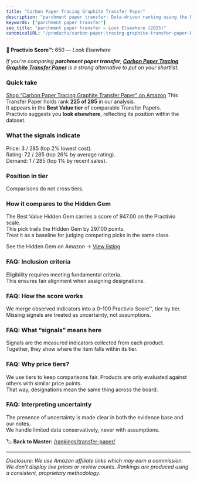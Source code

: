 ```yaml
---
title: "Carbon Paper Tracing Graphite Transfer Paper"
description: "parchment paper transfer: Data-driven ranking using the Practivio Score™. Positioned by quality, value, demand, findability, momentum."
keywords: ["parchment paper transfer"]
seo_title: "parchment paper transfer — Look Elsewhere (2025)"
canonicalURL: "/products/carbon-paper-tracing-graphite-transfer-paper-B09M8R4CMW/"
---
```


**🚫 Practivio Score™:** 650 — _Look Elsewhere_


*If you're comparing **parchment paper transfer**, **[Carbon Paper Tracing Graphite Transfer Paper](https://www.amazon.com/dp/B09M8R4CMW?tag=practivio-20)** is a strong alternative to put on your shortlist.*
### Quick take
[Shop “Carbon Paper Tracing Graphite Transfer Paper” on Amazon](https://www.amazon.com/dp/B09M8R4CMW?tag=practivio-20)
This Transfer Paper holds rank **225 of 285** in our analysis.  
It appears in the **Best Value tier** of comparable Transfer Papers.  
Practivio suggests you **look elsewhere**, reflecting its position within the dataset.

### What the signals indicate
Price: 3 / 285 (top 2% lowest cost).  
Rating: 72 / 285 (top 26% by average rating).  
Demand: 1 / 285 (top 1% by recent sales).

### Position in tier
Comparisons do not cross tiers.

### How it compares to the Hidden Gem
The Best Value Hidden Gem carries a score of 947.00 on the Practivio scale.  
This pick trails the Hidden Gem by 297.00 points.  
Treat it as a baseline for judging competing picks in the same class.  

See the Hidden Gem on Amazon → [View listing](https://www.amazon.com/dp/B0943DQ9CD?tag=practivio-20)

### FAQ: Inclusion criteria
Eligibility requires meeting fundamental criteria.  
This ensures fair alignment when assigning designations.

### FAQ: How the score works
We merge observed indicators into a 0–100 Practivio Score™, tier by tier.  
Missing signals are treated as uncertainty, not assumptions.

### FAQ: What “signals” means here
Signals are the measured indicators collected from each product.  
Together, they show where the item falls within its tier.

### FAQ: Why price tiers?
We use tiers to keep comparisons fair. Products are only evaluated against others with similar price points.  
That way, designations mean the same thing across the board.

### FAQ: Interpreting uncertainty
The presence of uncertainty is made clear in both the evidence base and our notes.  
We handle limited data conservatively, never with assumptions.


🏷️ **Back to Master:** [/rankings/transfer-paper/](/rankings/transfer-paper/)

---
_Disclosure: We use Amazon affiliate links which may earn a commission. We don’t display live prices or review counts. Rankings are produced using a consistent, proprietary methodology._
